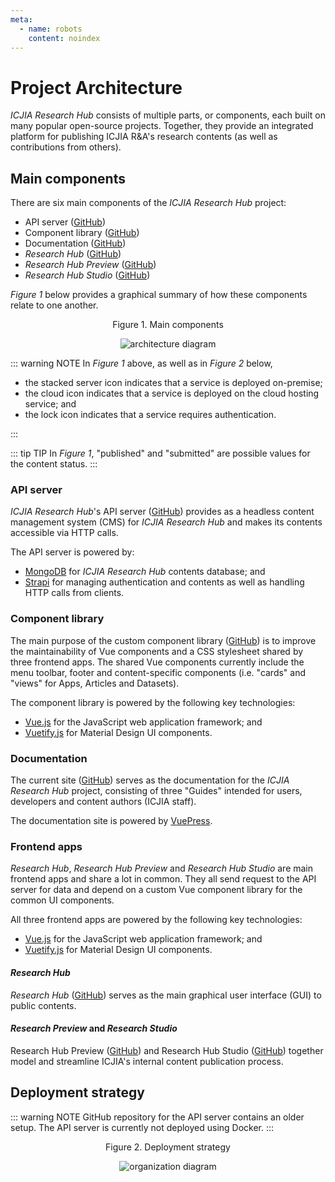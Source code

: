 ```yaml
---
meta:
  - name: robots
    content: noindex
---
```


# Project Architecture

_ICJIA Research Hub_ consists of multiple parts, or components, each built on many popular open-source projects. Together, they provide an integrated platform for publishing ICJIA R&A's research contents (as well as contributions from others).

## Main components

There are six main components of the _ICJIA Research Hub_ project:

- API server ([GitHub](https://github.com/ICJIA/researchhub-api))
- Component library ([GitHub](https://github.com/ICJIA/researchhub-lib))
- Documentation ([GitHub](https://github.com/ICJIA/researchhub-docs))
- _Research Hub_ ([GitHub](https://github.com/ICJIA/researchhub))
- _Research Hub Preview_ ([GitHub](https://github.com/ICJIA/researchhub-preview))
- _Research Hub Studio_ ([GitHub](https://github.com/ICJIA/researchhub-studio))

_Figure 1_ below provides a graphical summary of how these components relate to one another.

<div style="text-align:center">
<span class="fig-title">Figure 1. Main components</span>

![architecture diagram](/researchhub/docs/assets/img/diagram-architecture.png)

</div>

::: warning NOTE
In _Figure 1_ above, as well as in _Figure 2_ below,

- the stacked server icon indicates that a service is deployed on-premise;
- the cloud icon indicates that a service is deployed on the cloud hosting service; and
- the lock icon indicates that a service requires authentication.

:::

::: tip TIP
In _Figure 1_, "published" and "submitted" are possible values for the content status.
:::

### API server

_ICJIA Research Hub_'s API server ([GitHub](https://github.com/ICJIA/research-hub-api)) provides as a headless content management system (CMS) for _ICJIA Research Hub_ and makes its contents accessible via HTTP calls.

The API server is powered by:

- [MongoDB](https://www.mongodb.com/) for _ICJIA Research Hub_ contents database; and
- [Strapi](https://strapi.io/) for managing authentication and contents as well as handling HTTP calls from clients.

### Component library

The main purpose of the custom component library ([GitHub](https://github.com/ICJIA/researchhub-lib)) is to improve the maintainability of Vue components and a CSS stylesheet shared by three frontend apps. The shared Vue components currently include the menu toolbar, footer and content-specific components (i.e. "cards" and "views" for Apps, Articles and Datasets).

The component library is powered by the following key technologies:

- [Vue.js](https://vuejs.org/) for the JavaScript web application framework; and
- [Vuetify.js](https://vuetifyjs.com/) for Material Design UI components.

### Documentation

The current site ([GitHub](https://github.com/ICJIA/researchhub-docs)) serves as the documentation for the _ICJIA Research Hub_ project, consisting of three "Guides" intended for users, developers and content authors (ICJIA staff).

The documentation site is powered by [VuePress](https://vuepress.vuejs.org/).

### Frontend apps

_Research Hub_, _Research Hub Preview_ and _Research Hub Studio_ are main frontend apps and share a lot in common. They all send request to the API server for data and depend on a custom Vue component library for the common UI components.

All three frontend apps are powered by the following key technologies:

- [Vue.js](https://vuejs.org/) for the JavaScript web application framework; and
- [Vuetify.js](https://vuetifyjs.com/) for Material Design UI components.

#### _Research Hub_

_Research Hub_ ([GitHub](https://github.com/ICJIA/researchhub)) serves as the main graphical user interface (GUI) to public contents.

#### _Research Preview_ and _Research Studio_

Research Hub Preview ([GitHub](https://github.com/ICJIA/researchhub-studio)) and Research Hub Studio ([GitHub](https://github.com/ICJIA/researchhub-studio)) together model and streamline ICJIA's internal content publication process.

## Deployment strategy

::: warning NOTE
GitHub repository for the API server contains an older setup. The API server is currently not deployed using Docker.
:::

<div style="text-align:center">
<span class="fig-title">Figure 2. Deployment strategy</span>

![organization diagram](/researchhub/docs/assets/img/diagram-organization.png)

</div>

<FundingStatement />
